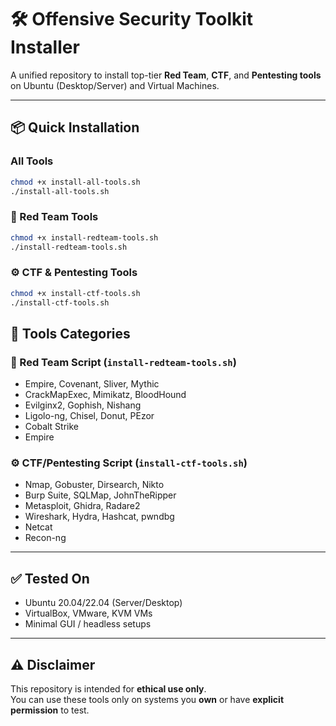# 🛠️ Offensive Security Toolkit Installer

A unified repository to install top-tier **Red Team**, **CTF**, and **Pentesting tools** on Ubuntu (Desktop/Server) and Virtual Machines.

---

## 📦 Quick Installation

### All Tools

```bash
chmod +x install-all-tools.sh
./install-all-tools.sh
```

### 🔴 Red Team Tools

```bash
chmod +x install-redteam-tools.sh
./install-redteam-tools.sh
```

### ⚙️ CTF & Pentesting Tools
```bash
chmod +x install-ctf-tools.sh
./install-ctf-tools.sh
```

## 📌 Tools Categories

### 🔴 Red Team Script (`install-redteam-tools.sh`)
- Empire, Covenant, Sliver, Mythic  
- CrackMapExec, Mimikatz, BloodHound  
- Evilginx2, Gophish, Nishang  
- Ligolo-ng, Chisel, Donut, PEzor  
- Cobalt Strike
- Empire

### ⚙️ CTF/Pentesting Script (`install-ctf-tools.sh`)
- Nmap, Gobuster, Dirsearch, Nikto  
- Burp Suite, SQLMap, JohnTheRipper  
- Metasploit, Ghidra, Radare2  
- Wireshark, Hydra, Hashcat, pwndbg  
- Netcat
- Recon-ng  

---

## ✅ Tested On
- Ubuntu 20.04/22.04 (Server/Desktop)  
- VirtualBox, VMware, KVM VMs  
- Minimal GUI / headless setups  

---

## ⚠️ Disclaimer
This repository is intended for **ethical use only**.  
You can use these tools only on systems you **own** or have **explicit permission** to test.
